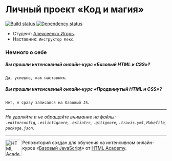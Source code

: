 # Личный проект «Код и магия»

[![Build status][travis-image]][travis-url]
[![Dependency status][dependency-image]][dependency-url]

* Студент: [Алексеенко Игорь](https://htmlacademy.ru/profile/id175400).
* Наставник: `Инструктор Кекс`.

### Немного о себе

##### Вы прошли интенсивный онлайн-курс «Базовый HTML и CSS»?
`Да, успешно, как наставник`.

##### Вы прошли интенсивный онлайн-курс «Продвинутый HTML и CSS»?
`Нет, я сразу записался на базовый JS`.

---

_Не удаляйте и не обращайте внимание на файлы:_<br>
_`.editorconfig`, `.eslintignore`, `.eslintrc`, `.gitignore`, `.travis.yml`, `Makefile`, `package.json`._

---

<a href="https://htmlacademy.ru/js_intensive"><img align="left" width="50" height="50" title="HTML Academy" src="https://up.htmlacademy.ru/static/img/intensive/javascript/logo-for-github.svg"></a>

Репозиторий создан для обучения на интенсивном онлайн-курсе «[Базовый JavaScript](https://htmlacademy.ru/js_intensive)» от [HTML Academy](https://htmlacademy.ru).

[travis-image]: https://travis-ci.org/js-htmlacademy/175400-code-and-magick.svg?branch=master
[travis-url]: https://travis-ci.org/js-htmlacademy/175400-code-and-magick
[dependency-image]: https://david-dm.org/js-htmlacademy/175400-code-and-magick.svg?style=flat-square
[dependency-url]: https://david-dm.org/js-htmlacademy/175400-code-and-magick
